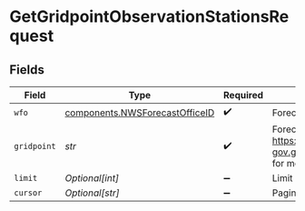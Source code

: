 # GetGridpointObservationStationsRequest


## Fields

| Field                                                                                   | Type                                                                                    | Required                                                                                | Description                                                                             | Example                                                                                 |
| --------------------------------------------------------------------------------------- | --------------------------------------------------------------------------------------- | --------------------------------------------------------------------------------------- | --------------------------------------------------------------------------------------- | --------------------------------------------------------------------------------------- |
| `wfo`                                                                                   | [components.NWSForecastOfficeID](../../models/components/nwsforecastofficeid.md)        | :heavy_check_mark:                                                                      | Forecast office ID                                                                      | LOT                                                                                     |
| `gridpoint`                                                                             | *str*                                                                                   | :heavy_check_mark:                                                                      | Forecast gridpoint pair(see https://weather-gov.github.io/api/gridpoints for more info) |                                                                                         |
| `limit`                                                                                 | *Optional[int]*                                                                         | :heavy_minus_sign:                                                                      | Limit                                                                                   |                                                                                         |
| `cursor`                                                                                | *Optional[str]*                                                                         | :heavy_minus_sign:                                                                      | Pagination cursor                                                                       |                                                                                         |